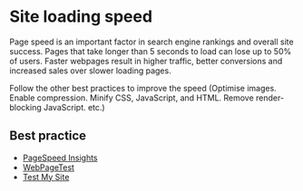 # Site loading speed

Page speed is an important factor in search engine rankings and overall site success. Pages that take longer than 5 seconds to load can lose up to 50% of users. Faster webpages result in higher traffic, better conversions and increased sales over slower loading pages.

Follow the other best practices to improve the speed (Optimise images. Enable compression. Minify CSS, JavaScript, and HTML. Remove render-blocking JavaScript. etc.)

## Best practice

* [PageSpeed Insights](https://developers.google.com/speed/pagespeed/insights/)
* [WebPageTest](http://webpagetest.org/)
* [Test My Site](https://www.thinkwithgoogle.com/intl/en-gb/feature/testmysite)
